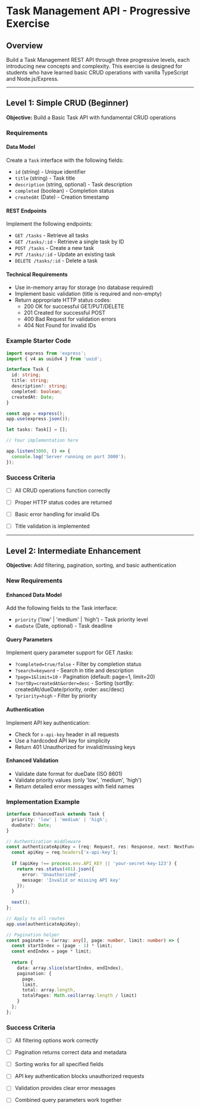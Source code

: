 # Task Management API - Progressive Exercise

## Overview
Build a Task Management REST API through three progressive levels, each introducing new concepts and complexity. This exercise is designed for students who have learned basic CRUD operations with vanilla TypeScript and Node.js/Express.

---

## Level 1: Simple CRUD (Beginner)
**Objective:** Build a Basic Task API with fundamental CRUD operations

### Requirements

#### Data Model
Create a `Task` interface with the following fields:
- `id` (string) - Unique identifier
- `title` (string) - Task title
- `description` (string, optional) - Task description
- `completed` (boolean) - Completion status
- `createdAt` (Date) - Creation timestamp

#### REST Endpoints
Implement the following endpoints:
- `GET /tasks` - Retrieve all tasks
- `GET /tasks/:id` - Retrieve a single task by ID
- `POST /tasks` - Create a new task
- `PUT /tasks/:id` - Update an existing task
- `DELETE /tasks/:id` - Delete a task

#### Technical Requirements
- Use in-memory array for storage (no database required)
- Implement basic validation (title is required and non-empty)
- Return appropriate HTTP status codes:
  - 200 OK for successful GET/PUT/DELETE
  - 201 Created for successful POST
  - 400 Bad Request for validation errors
  - 404 Not Found for invalid IDs

### Example Starter Code

```typescript
import express from 'express';
import { v4 as uuidv4 } from 'uuid';

interface Task {
  id: string;
  title: string;
  description?: string;
  completed: boolean;
  createdAt: Date;
}

const app = express();
app.use(express.json());

let tasks: Task[] = [];

// Your implementation here

app.listen(3000, () => {
  console.log('Server running on port 3000');
});
```

### Success Criteria
- [ ] All CRUD operations function correctly
- [ ] Proper HTTP status codes are returned
- [ ] Basic error handling for invalid IDs
- [ ] Title validation is implemented


---

## Level 2: Intermediate Enhancement
**Objective:** Add filtering, pagination, sorting, and basic authentication

### New Requirements

#### Enhanced Data Model
Add the following fields to the Task interface:
- `priority` ('low' | 'medium' | 'high') - Task priority level
- `dueDate` (Date, optional) - Task deadline

#### Query Parameters
Implement query parameter support for GET /tasks:
- `?completed=true/false` - Filter by completion status
- `?search=keyword` - Search in title and description
- `?page=1&limit=10` - Pagination (default: page=1, limit=20)
- `?sortBy=createdAt&order=desc` - Sorting (sortBy: createdAt/dueDate/priority, order: asc/desc)
- `?priority=high` - Filter by priority

#### Authentication
Implement API key authentication:
- Check for `x-api-key` header in all requests
- Use a hardcoded API key for simplicity
- Return 401 Unauthorized for invalid/missing keys

#### Enhanced Validation
- Validate date format for dueDate (ISO 8601)
- Validate priority values (only 'low', 'medium', 'high')
- Return detailed error messages with field names

### Implementation Example

```typescript
interface EnhancedTask extends Task {
  priority: 'low' | 'medium' | 'high';
  dueDate?: Date;
}

// Authentication middleware
const authenticateApiKey = (req: Request, res: Response, next: NextFunction) => {
  const apiKey = req.headers['x-api-key'];
  
  if (apiKey !== process.env.API_KEY || 'your-secret-key-123') {
    return res.status(401).json({ 
      error: 'Unauthorized',
      message: 'Invalid or missing API key'
    });
  }
  
  next();
};

// Apply to all routes
app.use(authenticateApiKey);

// Pagination helper
const paginate = (array: any[], page: number, limit: number) => {
  const startIndex = (page - 1) * limit;
  const endIndex = page * limit;
  
  return {
    data: array.slice(startIndex, endIndex),
    pagination: {
      page,
      limit,
      total: array.length,
      totalPages: Math.ceil(array.length / limit)
    }
  };
};
```

### Success Criteria
- [ ] All filtering options work correctly
- [ ] Pagination returns correct data and metadata
- [ ] Sorting works for all specified fields
- [ ] API key authentication blocks unauthorized requests
- [ ] Validation provides clear error messages
- [ ] Combined query parameters work together



